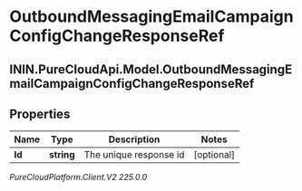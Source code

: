 # OutboundMessagingEmailCampaignConfigChangeResponseRef

## ININ.PureCloudApi.Model.OutboundMessagingEmailCampaignConfigChangeResponseRef

## Properties

|Name | Type | Description | Notes|
|------------ | ------------- | ------------- | -------------|
| **Id** | **string** | The unique response id | [optional] |



_PureCloudPlatform.Client.V2 225.0.0_
